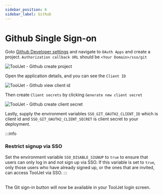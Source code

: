 ```yaml
---
sidebar_position: 6
sidebar_label: Github
---
```


# Github Single Sign-on

Goto [Github Developer settings](https://github.com/settings/developers) and navigate to `OAuth Apps` and create a project. `Authorization callback URL` should be `<Your Domain>/sso/git`

<div style={{textAlign: 'center'}}>

![ToolJet - Github create project](/img/sso/git/create-project.png)

</div>

Open the application details, and you can see the `Client ID`

<div style={{textAlign: 'center'}}>

![ToolJet - Github view client id](/img/sso/git/client-id.png)

</div>

Then create `Client secrets` by clicking `Generate new client secret`

<div style={{textAlign: 'center'}}>

![ToolJet - Github create client secret](/img/sso/git/client-secret.png)

</div>


Lastly, supply the environment variables `SSO_GIT_OAUTH2_CLIENT_ID` which is client id and `SSO_GIT_OAUTH2_CLIENT_SECRET` is client secret to your deployment.

:::info
### Restrict signup via SSO
Set the environment variable `SSO_DISABLE_SIGNUP` to `true` to ensure that users can only log in and not sign up via SSO. If this variable is set to `true`, only those users who have already signed up, or the ones that are invited, can access ToolJet via SSO.
:::

<br />
The Git sign-in button will now be available in your ToolJet login screen.

